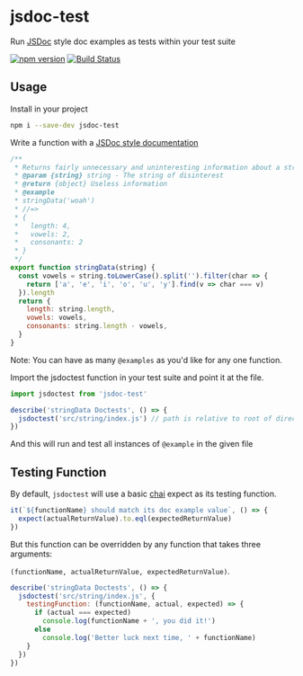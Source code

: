 # jsdoc-test

Run [JSDoc](http://usejsdoc.org/about-getting-started.html) style doc examples as tests within your test suite


[![npm version](https://badge.fury.io/js/jsdoc-test.svg)](https://badge.fury.io/js/jsdoc-test)
[![Build Status](https://travis-ci.org/MainShayne233/jsdoc-test.svg?branch=master)](https://travis-ci.org/MainShayne233/jsdoc-test)

## Usage

Install in your project
```bash
npm i --save-dev jsdoc-test
```

Write a function with a [JSDoc style documentation](http://usejsdoc.org/about-getting-started.html)
```javascript
/**
 * Returns fairly unnecessary and uninteresting information about a string
 * @param {string} string - The string of disinterest
 * @return {object} Useless information
 * @example
 * stringData('woah')
 * //=>
 * {
 *   length: 4,
 *   vowels: 2,
 *   consonants: 2  
 * }
 */
export function stringData(string) {
  const vowels = string.toLowerCase().split('').filter(char => {
    return ['a', 'e', 'i', 'o', 'u', 'y'].find(v => char === v)
  }).length
  return {
    length: string.length,
    vowels: vowels,
    consonants: string.length - vowels,
  }
}
```

Note: You can have as many `@examples` as you'd like for any one function.

Import the jsdoctest function in your test suite and point it at the file.
```javascript
import jsdoctest from 'jsdoc-test'

describe('stringData Doctests', () => {
  jsdoctest('src/string/index.js') // path is relative to root of directory
})
```

And this will run and test all instances of `@example` in the given file

## Testing Function

By default, `jsdoctest` will use a basic [chai](https://github.com/chaijs/chai)
expect as its testing function.
```javascript
it(`${functionName} should match its doc example value`, () => {
  expect(actualReturnValue).to.eql(expectedReturnValue)
})
```

But this function can be overridden by any function that takes three arguments:

`(functionName, actualReturnValue, expectedReturnValue)`.
```javascript
describe('stringData Doctests', () => {
  jsdoctest('src/string/index.js', {
    testingFunction: (functionName, actual, expected) => {
      if (actual === expected)
        console.log(functionName + ', you did it!')
      else
        console.log('Better luck next time, ' + functionName)
    }
  })
})
```

